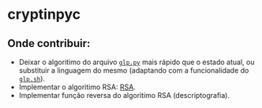 # cryptinpyc
 
## Onde contribuir:

* Deixar o algoritimo do arquivo [`glp.py`](/crypt/RSA/glp/glp.py) mais rápido que o estado atual, ou substituir a linguagem do mesmo (adaptando com a funcionalidade do [`glp.sh`](/crypt/RSA/glp/glp.sh)).
* Implementar o algoritimo RSA: [RSA](https://pt.m.wikipedia.org/wiki/RSA_(sistema_criptogr%C3%A1fico)).
* Implementar função reversa do algoritimo RSA (descriptografia).


